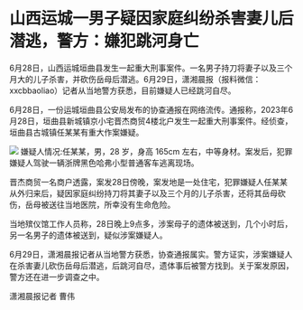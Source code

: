 

# 山西运城一男子疑因家庭纠纷杀害妻儿后潜逃，警方：嫌犯跳河身亡

6月28日，山西运城垣曲县发生一起重大刑事案件。一名男子持刀将妻子以及三个月大的儿子杀害，并砍伤岳母后潜逃。6月29日，潇湘晨报（报料微信：xxcbbaoliao）记者从当地警方获悉，目前嫌疑人已经跳河自尽。

6月28日，一份运城垣曲县公安局发布的协查通报在网络流传。通报称，2023年6月28日，垣曲县新城镇京小宅晋杰商贸4楼北户发生一起重大刑事案件。经侦查，垣曲县古城镇任某某有重大作案嫌疑。

![](https://inews.gtimg.com/om_bt/OP0Nn2lW-Nc-n3Wy592x3fPN1a5TpTPup1l62BEnzjsYkAA/1000)
嫌疑人情况:任某某，男，28 岁，身高 165cm 左右，中等身材。案发后，犯罪嫌疑人驾驶一辆浙牌黑色哈弗小型普通客车逃离现场。

晋杰商贸一名商户透露，案发28日傍晚，案发地是一处住宅，犯罪嫌疑人任某某从外归来后，疑因家庭纠纷持刀将其妻子以及三个月的儿子杀害，还将其岳母砍伤，岳母被送往当地医院，所幸没有生命危险。

当地殡仪馆工作人员称，28日晚上9点多，涉案母子的遗体被送到，几个小时后，另一名男子的遗体被送到，疑似涉案嫌疑人。

6月29日，潇湘晨报记者从当地警方获悉，协查通报属实。警方证实，涉案嫌疑人在杀害妻儿砍伤岳母后潜逃，后跳河自尽，遗体事后被警方找到。关于案发原因，警方还在进一步调查之中。

潇湘晨报记者 曹伟

